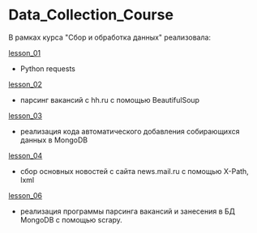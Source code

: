 # Data_Collection_Course

В рамках курса "Сбор и обработка данных" реализовала:

<a href="https://github.com/ElizaPolkovnikova/Data_Collection_Course/blob/master/lesson_1/lesson_1.py" target="_blank">lesson_01</a>
- Python requests

<a href="https://github.com/ElizaPolkovnikova/Data_Collection_Course/blob/master/lesson_02/lesson_02.py" target="_blank">lesson_02</a>
- парсинг вакансий с hh.ru с помощью BeautifulSoup

<a href="https://github.com/ElizaPolkovnikova/Data_Collection_Course/blob/master/lesson_03/lesson_03.py" target="_blank">lesson_03</a> 
- реализация кода автоматического добавления собирающихся данных в MongoDB

<a href="https://github.com/ElizaPolkovnikova/Data_Collection_Course/blob/master/lesson_04/lesson_04.py" target="_blank">lesson_04</a> 

- сбор основных новостей с сайта news.mail.ru с помощью X-Path, lxml

<a href="https://github.com/ElizaPolkovnikova/Data_Collection_Course/tree/master/lesson_06/jobparser" target="_blank">lesson_06</a> 

- реализация программы парсинга вакансий и занесения в БД MongoDB с помощью scrapy.
